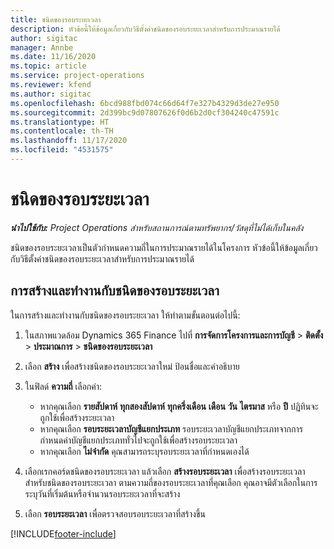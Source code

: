 ```yaml
---
title: ชนิดของรอบระยะเวลา
description: หัวข้อนี้ให้ข้อมูลเกี่ยวกับวิธีตั้งค่าชนิดของรอบระยะเวลาสำหรับการประมาณรายได้
author: sigitac
manager: Annbe
ms.date: 11/16/2020
ms.topic: article
ms.service: project-operations
ms.reviewer: kfend
ms.author: sigitac
ms.openlocfilehash: 6bcd988fbd074c66d64f7e327b4329d3de27e950
ms.sourcegitcommit: 2d399bc9d07807626f0d6b2d0cf304240c47591c
ms.translationtype: HT
ms.contentlocale: th-TH
ms.lasthandoff: 11/17/2020
ms.locfileid: "4531575"
---
```

# <a name="period-types"></a>ชนิดของรอบระยะเวลา

_**นำไปใช้กับ:** Project Operations สำหรับสถานการณ์ตามทรัพยากร/วัสดุที่ไม่ได้เก็บในคลัง_

ชนิดของรอบระยะเวลาเป็นตัวกำหนดความถี่ในการประมาณรายได้ในโครงการ หัวข้อนี้ให้ข้อมูลเกี่ยวกับวิธีตั้งค่าชนิดของรอบระยะเวลาสำหรับการประมาณรายได้ 

## <a name="create-and-work-with-period-types"></a>การสร้างและทำงานกับชนิดของรอบระยะเวลา
ในการสร้างและทำงานกับชนิดของรอบระยะเวลา ให้ทำตามขั้นตอนต่อไปนี้:

1. ในสภาพแวดล้อม Dynamics 365 Finance ไปที่ **การจัดการโครงการและการบัญชี** > **ติดตั้ง** > **ประมาณการ** > **ชนิดของรอบระยะเวลา**
2. เลือก **สร้าง** เพื่อสร้างชนิดของรอบระยะเวลาใหม่ ป้อนชื่อและคำอธิบาย
3. ในฟิลด์ **ความถี่** เลือกค่า:

    - หากคุณเลือก **รายสัปดาห์** **ทุกสองสัปดาห์** **ทุกครึ่งเดือน** **เดือน** **วัน** **ไตรมาส** หรือ **ปี** ปฏิทินจะถูกใช้เพื่อสร้างระยะเวลา 
    - หากคุณเลือก **รอบระยะเวลาบัญชีแยกประเภท** รอบระยะเวลาบัญชีแยกประเภทจากการกำหนดค่าบัญชีแยกประเภททั่วไปจะถูกใช้เพื่อสร้างรอบระยะเวลา
    - หากคุณเลือก **ไม่จำกัด** คุณสามารถระบุรอบระยะเวลาที่กำหนดเองได้
4. เลือกเรกคอร์ดชนิดของรอบระยะเวลา แล้วเลือก **สร้างรอบระยะเวลา** เพื่อสร้างรอบระยะเวลาสำหรับชนิดของรอบระยะเวลา ตามความถี่ของรอบระยะเวลาที่คุณเลือก คุณอาจมีตัวเลือกในการระบุวันที่เริ่มต้นหรือจำนวนรอบระยะเวลาที่จะสร้าง
5. เลือก **รอบระยะเวลา** เพื่อตรวจสอบรอบระยะเวลาที่สร้างขึ้น



[!INCLUDE[footer-include](../includes/footer-banner.md)]